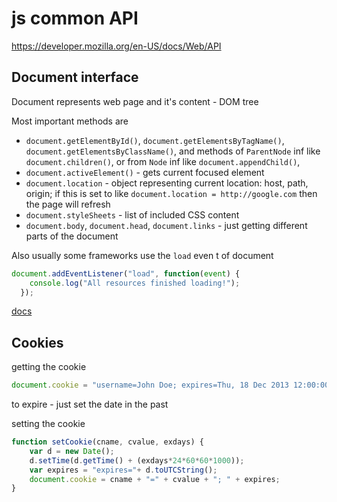 # js common API

https://developer.mozilla.org/en-US/docs/Web/API

## Document interface
Document represents web page and it's content - DOM tree

Most important methods are
* `document.getElementById()`, `document.getElementsByTagName()`, `document.getElementsByClassName()`, and methods of `ParentNode` inf like `document.children()`, or from `Node` inf like `document.appendChild()`,
* `document.activeElement()` - gets current focused element
* `document.location` - object representing current location: host, path, origin; if this is set to like `document.location = http://google.com` then the page will refresh
* `document.styleSheets` - list of included CSS content
* `document.body`, `document.head`, `document.links` - just getting different parts of the document


Also usually some frameworks use the `load` even t of document
```javascript
document.addEventListener("load", function(event) {
    console.log("All resources finished loading!");
  });
```

[docs](https://developer.mozilla.org/en-US/docs/Web/API/Document)

## Cookies
getting the cookie
```javascript
document.cookie = "username=John Doe; expires=Thu, 18 Dec 2013 12:00:00 UTC";
```
to expire - just set the date in the past

setting the cookie
```javascript
function setCookie(cname, cvalue, exdays) {
    var d = new Date();
    d.setTime(d.getTime() + (exdays*24*60*60*1000));
    var expires = "expires="+ d.toUTCString();
    document.cookie = cname + "=" + cvalue + "; " + expires;
}
```
